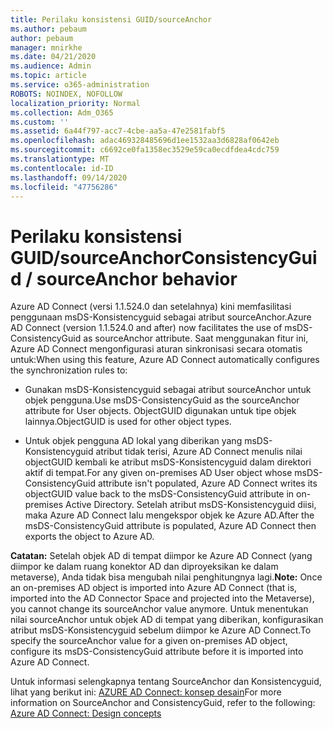 ```yaml
---
title: Perilaku konsistensi GUID/sourceAnchor
ms.author: pebaum
author: pebaum
manager: mnirkhe
ms.date: 04/21/2020
ms.audience: Admin
ms.topic: article
ms.service: o365-administration
ROBOTS: NOINDEX, NOFOLLOW
localization_priority: Normal
ms.collection: Adm_O365
ms.custom: ''
ms.assetid: 6a44f797-acc7-4cbe-aa5a-47e2581fabf5
ms.openlocfilehash: adac469328485696d1ee1532aa3d6828af0642eb
ms.sourcegitcommit: c6692ce0fa1358ec3529e59ca0ecdfdea4cdc759
ms.translationtype: MT
ms.contentlocale: id-ID
ms.lasthandoff: 09/14/2020
ms.locfileid: "47756286"
---
```

# <a name="consistencyguid--sourceanchor-behavior"></a><span data-ttu-id="3aa86-102">Perilaku konsistensi GUID/sourceAnchor</span><span class="sxs-lookup"><span data-stu-id="3aa86-102">ConsistencyGuid / sourceAnchor behavior</span></span>

<span data-ttu-id="3aa86-103">Azure AD Connect (versi 1.1.524.0 dan setelahnya) kini memfasilitasi penggunaan msDS-Konsistencyguid sebagai atribut sourceAnchor.</span><span class="sxs-lookup"><span data-stu-id="3aa86-103">Azure AD Connect (version 1.1.524.0 and after) now facilitates the use of msDS-ConsistencyGuid as sourceAnchor attribute.</span></span> <span data-ttu-id="3aa86-104">Saat menggunakan fitur ini, Azure AD Connect mengonfigurasi aturan sinkronisasi secara otomatis untuk:</span><span class="sxs-lookup"><span data-stu-id="3aa86-104">When using this feature, Azure AD Connect automatically configures the synchronization rules to:</span></span>
  
- <span data-ttu-id="3aa86-105">Gunakan msDS-Konsistencyguid sebagai atribut sourceAnchor untuk objek pengguna.</span><span class="sxs-lookup"><span data-stu-id="3aa86-105">Use msDS-ConsistencyGuid as the sourceAnchor attribute for User objects.</span></span> <span data-ttu-id="3aa86-106">ObjectGUID digunakan untuk tipe objek lainnya.</span><span class="sxs-lookup"><span data-stu-id="3aa86-106">ObjectGUID is used for other object types.</span></span>
    
- <span data-ttu-id="3aa86-107">Untuk objek pengguna AD lokal yang diberikan yang msDS-Konsistencyguid atribut tidak terisi, Azure AD Connect menulis nilai objectGUID kembali ke atribut msDS-Konsistencyguid dalam direktori aktif di tempat.</span><span class="sxs-lookup"><span data-stu-id="3aa86-107">For any given on-premises AD User object whose msDS-ConsistencyGuid attribute isn't populated, Azure AD Connect writes its objectGUID value back to the msDS-ConsistencyGuid attribute in on-premises Active Directory.</span></span> <span data-ttu-id="3aa86-108">Setelah atribut msDS-Konsistencyguid diisi, maka Azure AD Connect lalu mengekspor objek ke Azure AD.</span><span class="sxs-lookup"><span data-stu-id="3aa86-108">After the msDS-ConsistencyGuid attribute is populated, Azure AD Connect then exports the object to Azure AD.</span></span>
    
 <span data-ttu-id="3aa86-109">**Catatan:** Setelah objek AD di tempat diimpor ke Azure AD Connect (yang diimpor ke dalam ruang konektor AD dan diproyeksikan ke dalam metaverse), Anda tidak bisa mengubah nilai penghitungnya lagi.</span><span class="sxs-lookup"><span data-stu-id="3aa86-109">**Note:** Once an on-premises AD object is imported into Azure AD Connect (that is, imported into the AD Connector Space and projected into the Metaverse), you cannot change its sourceAnchor value anymore.</span></span> <span data-ttu-id="3aa86-110">Untuk menentukan nilai sourceAnchor untuk objek AD di tempat yang diberikan, konfigurasikan atribut msDS-Konsistencyguid sebelum diimpor ke Azure AD Connect.</span><span class="sxs-lookup"><span data-stu-id="3aa86-110">To specify the sourceAnchor value for a given on-premises AD object, configure its msDS-ConsistencyGuid attribute before it is imported into Azure AD Connect.</span></span> 
  
<span data-ttu-id="3aa86-111">Untuk informasi selengkapnya tentang SourceAnchor dan Konsistencyguid, lihat yang berikut ini: [AZURE AD Connect: konsep desain](https://docs.microsoft.com/azure/active-directory/connect/active-directory-aadconnect-design-concepts)</span><span class="sxs-lookup"><span data-stu-id="3aa86-111">For more information on SourceAnchor and ConsistencyGuid, refer to the following: [Azure AD Connect: Design concepts](https://docs.microsoft.com/azure/active-directory/connect/active-directory-aadconnect-design-concepts)</span></span>
  

